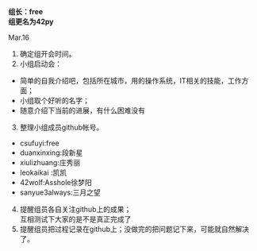 **组长：free**  
**组更名为42py**

Mar.16  
> 
1. 确定组开会时间。  
2. 小组启动会：   
- 简单的自我介绍吧，包括所在城市，用的操作系统，IT相关的技能，工作方面；   
- 小组取个好听的名字；   
- 随意介绍下当前的进展，有什么困难没有   
3. 整理小组成员github帐号。  
* csufuyi:free  
* duanxinxing:段新星  
* xiulizhuang:庄秀丽  
* leokaikai :凯凯  
* 42wolf:Asshole徐梦阳  
* sanyue3always:三月之望  
4. 提醒组员各自关注github上的成果；  
互相测试下大家的是不是真正完成了   
5.  提醒组员把过程记录在github上；没做完的把问题记下来，可能就自然解决了。
